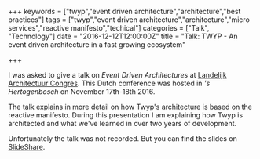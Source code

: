 +++
keywords = ["twyp","event driven architecture","architecture","best practices"]
tags = ["twyp","event driven architecture","architecture","micro services","reactive manifesto","techical"]
categories = ["Talk", "Technology"]
date = "2016-12-12T12:00:00Z"
title = "Talk: TWYP - An event driven architecture in a fast growing ecosystem"

+++

I was asked to give a talk on *Event Driven Architectures* at [Landelijk Architectuur Congres](http://www.laccongres.nl/).
 This Dutch conference was hosted in _'s Hertogenbosch_ on November 17th-18th 2016.

The talk explains in more detail on how Twyp's architecture is based on the reactive manifesto.
During this presentation I am explaining how Twyp is architected and what we've learned in over two years of development.

Unfortunately the talk was not recorded. But you can find the slides on [SlideShare](https://www.slideshare.net/SanderdeGroot3/twyp-an-event-driven-architecture-in-a-fast-growing-ecosystem).